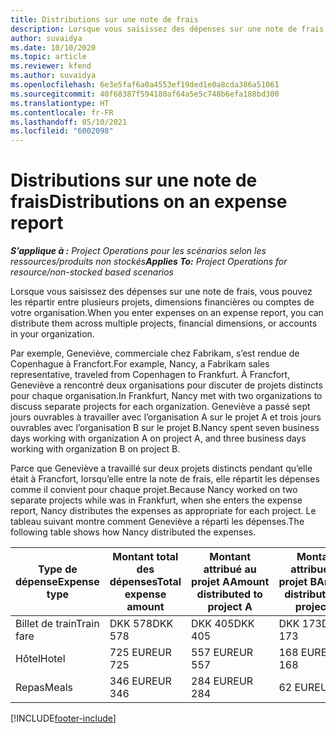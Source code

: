 ```yaml
---
title: Distributions sur une note de frais
description: Lorsque vous saisissez des dépenses sur une note de frais, vous pouvez les répartir entre plusieurs projets, entités juridiques ou comptes de votre organisation.
author: suvaidya
ms.date: 10/10/2020
ms.topic: article
ms.reviewer: kfend
ms.author: suvaidya
ms.openlocfilehash: 6e3e5faf6a0a4553ef19ded1e0a8cda386a51061
ms.sourcegitcommit: 40f68387f594180af64a5e5c748b6efa188bd300
ms.translationtype: HT
ms.contentlocale: fr-FR
ms.lasthandoff: 05/10/2021
ms.locfileid: "6002098"
---
```

# <a name="distributions-on-an-expense-report"></a><span data-ttu-id="12f00-103">Distributions sur une note de frais</span><span class="sxs-lookup"><span data-stu-id="12f00-103">Distributions on an expense report</span></span>

<span data-ttu-id="12f00-104">_**S’applique à :** Project Operations pour les scénarios selon les ressources/produits non stockés_</span><span class="sxs-lookup"><span data-stu-id="12f00-104">_**Applies To:** Project Operations for resource/non-stocked based scenarios_</span></span>

<span data-ttu-id="12f00-105">Lorsque vous saisissez des dépenses sur une note de frais, vous pouvez les répartir entre plusieurs projets, dimensions financières ou comptes de votre organisation.</span><span class="sxs-lookup"><span data-stu-id="12f00-105">When you enter expenses on an expense report, you can distribute them across multiple projects, financial dimensions, or accounts in your organization.</span></span>

<span data-ttu-id="12f00-106">Par exemple, Geneviève, commerciale chez Fabrikam, s’est rendue de Copenhague à Francfort.</span><span class="sxs-lookup"><span data-stu-id="12f00-106">For example, Nancy, a Fabrikam sales representative, traveled from Copenhagen to Frankfurt.</span></span> <span data-ttu-id="12f00-107">À Francfort, Geneviève a rencontré deux organisations pour discuter de projets distincts pour chaque organisation.</span><span class="sxs-lookup"><span data-stu-id="12f00-107">In Frankfurt, Nancy met with two organizations to discuss separate projects for each organization.</span></span> <span data-ttu-id="12f00-108">Geneviève a passé sept jours ouvrables à travailler avec l’organisation A sur le projet A et trois jours ouvrables avec l’organisation B sur le projet B.</span><span class="sxs-lookup"><span data-stu-id="12f00-108">Nancy spent seven business days working with organization A on project A, and three business days working with organization B on project B.</span></span>

<span data-ttu-id="12f00-109">Parce que Geneviève a travaillé sur deux projets distincts pendant qu’elle était à Francfort, lorsqu’elle entre la note de frais, elle répartit les dépenses comme il convient pour chaque projet.</span><span class="sxs-lookup"><span data-stu-id="12f00-109">Because Nancy worked on two separate projects while was in Frankfurt, when she enters the expense report, Nancy distributes the expenses as appropriate for each project.</span></span> <span data-ttu-id="12f00-110">Le tableau suivant montre comment Geneviève a réparti les dépenses.</span><span class="sxs-lookup"><span data-stu-id="12f00-110">The following table shows how Nancy distributed the expenses.</span></span>

| <span data-ttu-id="12f00-111">Type de dépense</span><span class="sxs-lookup"><span data-stu-id="12f00-111">Expense type</span></span> | <span data-ttu-id="12f00-112">Montant total des dépenses</span><span class="sxs-lookup"><span data-stu-id="12f00-112">Total expense amount</span></span> | <span data-ttu-id="12f00-113">Montant attribué au projet A</span><span class="sxs-lookup"><span data-stu-id="12f00-113">Amount distributed to project A</span></span> | <span data-ttu-id="12f00-114">Montant attribué au projet B</span><span class="sxs-lookup"><span data-stu-id="12f00-114">Amount distributed to project B</span></span> |
|--------------|----------------------|---------------------------------|---------------------------------|
| <span data-ttu-id="12f00-115">Billet de train</span><span class="sxs-lookup"><span data-stu-id="12f00-115">Train fare</span></span>   | <span data-ttu-id="12f00-116">DKK 578</span><span class="sxs-lookup"><span data-stu-id="12f00-116">DKK 578</span></span>              | <span data-ttu-id="12f00-117">DKK 405</span><span class="sxs-lookup"><span data-stu-id="12f00-117">DKK 405</span></span>                         | <span data-ttu-id="12f00-118">DKK 173</span><span class="sxs-lookup"><span data-stu-id="12f00-118">DKK 173</span></span>                         |
| <span data-ttu-id="12f00-119">Hôtel</span><span class="sxs-lookup"><span data-stu-id="12f00-119">Hotel</span></span>        | <span data-ttu-id="12f00-120">725 EUR</span><span class="sxs-lookup"><span data-stu-id="12f00-120">EUR 725</span></span>              | <span data-ttu-id="12f00-121">557 EUR</span><span class="sxs-lookup"><span data-stu-id="12f00-121">EUR 557</span></span>                         | <span data-ttu-id="12f00-122">168 EUR</span><span class="sxs-lookup"><span data-stu-id="12f00-122">EUR 168</span></span>                         |
| <span data-ttu-id="12f00-123">Repas</span><span class="sxs-lookup"><span data-stu-id="12f00-123">Meals</span></span>        | <span data-ttu-id="12f00-124">346 EUR</span><span class="sxs-lookup"><span data-stu-id="12f00-124">EUR 346</span></span>              | <span data-ttu-id="12f00-125">284 EUR</span><span class="sxs-lookup"><span data-stu-id="12f00-125">EUR 284</span></span>                         | <span data-ttu-id="12f00-126">62 EUR</span><span class="sxs-lookup"><span data-stu-id="12f00-126">EUR 62</span></span>                          |


[!INCLUDE[footer-include](../includes/footer-banner.md)]